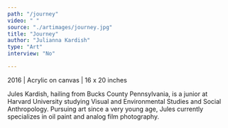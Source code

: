```yaml
---
path: "/journey"
video: " "
source: "./artimages/journey.jpg"
title: "Journey"
author: "Julianna Kardish"
type: "Art"
interview: "No"

---
```


2016 | Acrylic on canvas | 16 x 20 inches

Jules Kardish, hailing from Bucks County Pennsylvania, is a junior at Harvard University studying Visual and Environmental Studies and Social Anthropology. Pursuing art since a very young age, Jules currently specializes in oil paint and analog film photography.
